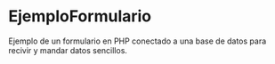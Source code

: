 EjemploFormulario
=================

Ejemplo de un formulario en PHP conectado a una base de datos para recivir y mandar datos sencillos.

